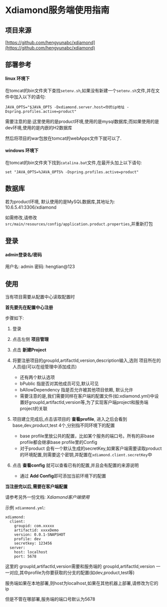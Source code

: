 # Xdiamond服务端使用指南

## 项目来源

[https://github.com/hengyunabc/xdiamond](https://github.com/hengyunabc/xdiamond)

## 部署参考

#### linux 环境下

在tomcat的bin文件夹下查找```setenv.sh```,如果没有新建一个```setenv.sh```文件,并在文件中加入以下的语句:

```
JAVA_OPTS="$JAVA_OPTS -Dxdiamond.server.host=你的ip地址 -Dspring.profiles.active=product"
```

需要注意的是:这里使用的是product环境,使用的是mysql数据库;而如果使用的是dev环境,使用的是内嵌的H2数据库

然后将项目的war包放在tomcat的webApps文件下就可以了.

#### windows 环境下

在tomcat的bin文件夹下找到```catalina.bat```文件,在最开头加上以下语句:

```
set "JAVA_OPTS=%JAVA_OPTS% -Dspring.profiles.active=product"
```

## 数据库

若为product环境, 默认使用的是MySQL数据库,其地址为: 10.6.5.41:3306/xdiamond

如需修改,请修改 ```src/main/resources/config/application.product.properties```,并重新打包

## 登录

#### admin登录名/密码

用户名: admin
密码: hengtian@123

## 使用

当有项目需要从配置中心读取配置时

**首先要先在配置中心注册**

步骤如下:

1. 登录
2. 点击左侧 **项目管理**
3. 点击 **新建Project**
4. 将要注册项目的groupId,artifactId,version,description输入,选则 项目所在的人员组(可以在组管理中添加成员)

    - 还有两个默认选项
    - bPublic 指是否对其他成员可见,默认可见
    - bAllowDependency 指是否允许被其他项目依赖, 默认允许
    - 需要注意的是,我们需要同样在客户端的配置文件(如:xdiamond.yml)中设置好groupId,artifactId,version等,为了实现客户端project和服务端project的关联

5. 项目建立完成后,点击该项目的 **查看profile**, 进入之后会看到 base,dev,product,test 4个,分别指不同环境下的配置

    - base profile里放公共的配置，比如某个服务的端口号。所有的非base profile都会继承base profile里的Config
    - 对于product 会有一个默认生成的secretKey,如果客户端需要读取product的环境配置,则需要这个密钥,并配置在```xdiamond.client.secretKey```中

6. 点击 **查看config** 就可以查看已有的配置,并且会有配置的来源说明

    - 通过 **Add Config**即可添加当前环境下的配置

**当注册完以后,需要在客户端配置**

请参考另外一份文档: *Xdiamond客户端使用*

示例 ```xdianmond.yml```:

```
xdiamond:
  client:
    groupid: com.xxxxx
    artifactid: xxxxDemo
    version: 0.0.1-SNAPSHOT
    profile: dev
    secretkey: 123456
  server:
    host: localhost
    port: 5678
```

这里的 groupId,artifactId,version需要和服务端的 groupId,artifactId,version 一一对应,其中profile为你要获取的分支的配置(如dev,product,test等)

服务端如果在本地部署,则host为localhost,如果在其他机器上部署,请修改为它的ip

但是不管在哪部署,服务端的端口号默认为5678

